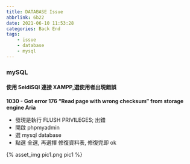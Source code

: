 ```yaml
---
title: DATABASE Issue
abbrlink: 6b22
date: 2021-06-10 11:53:28
categories: Back End
tags:
	- issue
	- database
	- mysql
---
```


### mySQL
#### 使用 SeidiSQl 連接 XAMPP,選使用者出現錯誤
**1030 - Got error 176 “Read page with wrong checksum” from storage engine Aria**
<!--more-->

+ 發現是執行 FLUSH PRIVILEGES; 出錯
+ 開啟 phpmyadmin
+ 選 mysql database
+ 點選 全選, 再選擇 修復資料表, 修復完即 ok

<div style="width:800px">
	{% asset_img pic1.png pic1 %}
</div>
